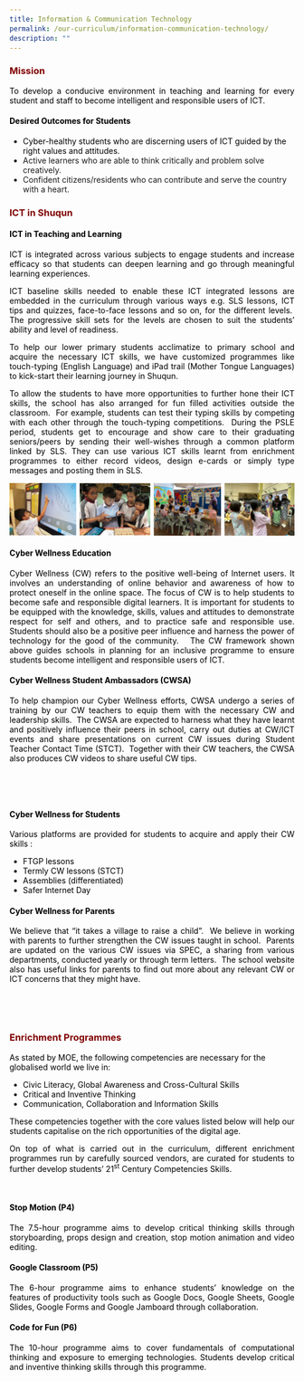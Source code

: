 ```yaml
---
title: Information & Communication Technology
permalink: /our-curriculum/information-communication-technology/
description: ""
---
```

<h3 style="text-align: justify;"><strong><span style="color: #800000;">Mission</span></strong></h3>
<p style="text-align: justify;"><span style="color: #000000;">To develop a conducive environment in teaching and learning for every student and staff to become intelligent and responsible users of ICT.</span></p>
<h4 style="text-align: justify;"><span style="color: #000000;"><strong>Desired Outcomes for Students</strong></span></h4>
<ul>
<li><span style="color: #000000;">Cyber-healthy students who are discerning users of ICT guided by the right values and attitudes.</span></li>
<li>Active learners who are able to think critically and problem solve creatively.</li>
<li>Confident citizens/residents who can contribute and serve the country with a heart.</li>
</ul>
<h3 style="text-align: justify;"><strong><span style="color: #800000;">ICT in Shuqun</span></strong></h3>
<h4 style="text-align: justify;"><span style="color: #000000;"><strong>ICT in Teaching and Learning</strong></span></h4>
<p style="text-align: justify;"><span style="color: #000000;">ICT is integrated across various subjects to engage students and increase efficacy so that students can deepen learning and go through meaningful learning experiences.&nbsp;&nbsp;&nbsp;&nbsp;</span></p>
<p style="text-align: justify;"><span style="color: #000000;">ICT baseline skills needed to enable these ICT integrated lessons are embedded in the curriculum through various ways e.g. SLS lessons, ICT tips and quizzes, face-to-face lessons and so on, for the different levels.&nbsp; The progressive skill sets for the levels are chosen to suit the students&rsquo; ability and level of readiness.&nbsp;&nbsp;</span></p>
<p style="text-align: justify;"><span style="color: #000000;">To help our lower primary students acclimatize to primary school and acquire the necessary ICT skills, we have customized programmes like touch-typing (English Language) and iPad trail (Mother Tongue Languages) to kick-start their learning journey in Shuqun.</span></p>
<p style="text-align: justify;"><span style="color: #000000;">To allow the students to have more opportunities to further hone their ICT skills, the school has also arranged for fun filled activities outside the classroom.&nbsp; For example, students can test their typing skills by competing with each other through the touch-typing competitions.&nbsp; During the PSLE period, students get to encourage and show care to their graduating seniors/peers by sending their well-wishes through a common platform linked by SLS. They can use various ICT skills learnt from enrichment programmes to either record videos, design e-cards or simply type messages and posting them in SLS.</span></p>
<p style="text-align: justify;"></p>

![](/images/ICT003.jpg)
<h4 style="text-align: justify;"><span style="color: #000000;"><strong>Cyber Wellness Education</strong></span></h4>
<p style="text-align: justify;"><span style="color: #000000;">Cyber Wellness (CW) refers to the positive well-being of Internet users. It involves an understanding of online behavior and awareness of how to protect oneself in the online space. The focus of CW is to help students to become safe and responsible digital learners. It is important for students to be equipped with the knowledge, skills, values and attitudes to demonstrate respect for self and others, and to practice safe and responsible use. Students should also be a positive peer influence and harness the power of technology for the good of the community.&nbsp; &nbsp;The CW framework shown above guides schools in planning for an inclusive programme to ensure students become intelligent and responsible users of ICT.&nbsp;</span></p>
<h4 style="text-align: justify;"><span style="color: #000000;"><strong>Cyber Wellness Student Ambassadors (CWSA)</strong></span></h4>
<p style="text-align: justify;"><span style="color: #000000;">To help champion our Cyber Wellness efforts, CWSA undergo a series of training by our CW teachers to equip them with the necessary CW and leadership skills.&nbsp; The CWSA are expected to harness what they have learnt and positively influence their peers in school, carry out duties at CW/ICT events and share presentations on current CW issues during Student Teacher Contact Time (STCT).&nbsp; Together with their CW teachers, the CWSA also produces CW videos to share useful CW tips.&nbsp; &nbsp;&nbsp;&nbsp;&nbsp;&nbsp;&nbsp;</span></p>
<p style="text-align: justify;">&nbsp;</p>
<p style="text-align: justify;">&nbsp;</p>
<h4 style="text-align: justify;"><span style="color: #000000;"><strong>Cyber Wellness for Students</strong></span></h4>
<p style="text-align: justify;"><span style="color: #000000;">Various platforms are provided for students to acquire and apply their CW skills :</span></p>
<ul>
<li><span style="color: #000000;">FTGP lessons</span></li>
<li><span style="color: #000000;">Termly CW lessons (STCT)</span></li>
<li><span style="color: #000000;">Assemblies (differentiated)</span></li>
<li><span style="color: #000000;">Safer Internet Day</span></li>
</ul>
<h4 style="text-align: justify;"><span style="color: #000000;"><strong>Cyber Wellness for Parents</strong></span></h4>
<p style="text-align: justify;"><span style="color: #000000;">We believe that &ldquo;it takes a village to raise a child&rdquo;.&nbsp; We believe in working with parents to further strengthen the CW issues taught in school.&nbsp; Parents are updated on the various CW issues via SPEC, a sharing from various departments, conducted yearly or through term letters.&nbsp; The school website also has useful links for parents to find out more about any relevant CW or ICT concerns that they might have.</span></p>
<p style="text-align: justify;">&nbsp;</p>
<p style="text-align: justify;"><span style="color: #000000;"><strong>&nbsp;</strong></span></p>
<h3 style="text-align: justify;"><span style="color: #800000;"><strong>Enrichment Programmes</strong></span></h3>
<p><span style="color: #000000;">As stated by MOE, the following competencies are necessary for the globalised world we live in:</span></p>
<ul>
<li><span style="color: #000000;">Civic Literacy, Global Awareness and Cross-Cultural Skills</span></li>
<li><span style="color: #000000;">Critical and Inventive Thinking</span></li>
<li><span style="color: #000000;">Communication, Collaboration and Information Skills</span></li>
</ul>
<p style="text-align: justify;"><span style="color: #000000;">These competencies together with the core values listed below will help our students capitalise on the rich opportunities of the digital age.</span></p>
<p style="text-align: justify;"><span style="color: #000000;">On top of what is carried out in the curriculum, different enrichment programmes run by carefully sourced vendors, are curated for students to further develop students&rsquo; 21<sup>st</sup> Century Competencies Skills.&nbsp;</span></p>
<p style="text-align: justify;">&nbsp;</p>
<h4 style="text-align: justify;"><span style="color: #000000;"><strong>Stop Motion (P4)</strong></span></h4>
<p style="text-align: justify;"><span style="color: #000000;">The 7.5-hour programme aims to develop critical thinking skills through storyboarding, props design and creation, stop motion animation and video editing.&nbsp;</span></p>
<h4 style="text-align: justify;"><span style="color: #000000;"><strong>Google Classroom (P5)</strong></span></h4>
<p style="text-align: justify;"><span style="color: #000000;">The 6-hour programme aims to enhance students&rsquo; knowledge on the features of productivity tools such as Google Docs, Google Sheets, Google Slides, Google Forms and Google Jamboard through collaboration.&nbsp;</span></p>
<h4 style="text-align: justify;"><span style="color: #000000;"><strong>Code for Fun (P6)</strong></span></h4>
<p style="text-align: justify;"><span style="color: #000000;">The 10-hour programme aims to cover fundamentals of computational thinking and exposure to emerging technologies. Students develop critical and inventive thinking skills through this programme.</span></p>
<p style="text-align: justify;">&nbsp;</p>
<p style="text-align: justify;">&nbsp;</p>
<p style="text-align: justify;">&nbsp;</p>
<p style="text-align: justify;">&nbsp;</p>